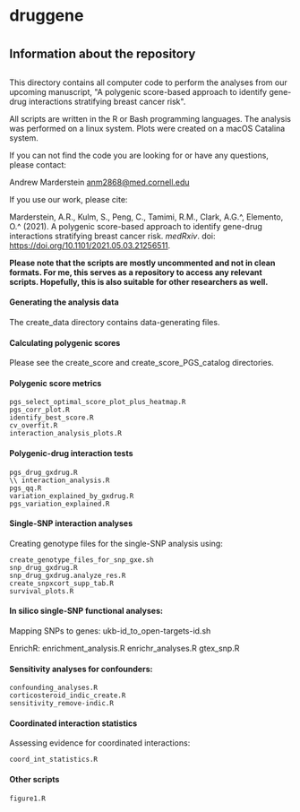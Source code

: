 # druggene
# 
## Information about the repository
## 

This directory contains all computer code to perform the analyses
from our upcoming manuscript, "A polygenic score-based approach
to identify gene-drug interactions stratifying breast cancer risk".

All scripts are written in the R or Bash programming languages. The analysis was performed on a linux system. Plots were created on a macOS Catalina system.

If you can not find the code you are looking for or have any questions, please contact:

Andrew Marderstein
anm2868@med.cornell.edu

If you use our work, please cite:

Marderstein, A.R., Kulm, S., Peng, C., Tamimi, R.M., Clark, A.G.^, Elemento, O.^ (2021). A polygenic score-based approach to identify gene-drug interactions stratifying breast cancer risk. *medRxiv*. doi: https://doi.org/10.1101/2021.05.03.21256511.

**Please note that the scripts are mostly uncommented and not in clean formats. For me, this serves as a repository to access any relevant scripts. Hopefully, this is also suitable for other researchers as well.**

#### Generating the analysis data

The create_data directory contains data-generating files.

#### Calculating polygenic scores

Please see the create_score and create_score_PGS_catalog directories.

#### Polygenic score metrics

	pgs_select_optimal_score_plot_plus_heatmap.R
	pgs_corr_plot.R
	identify_best_score.R
	cv_overfit.R
	interaction_analysis_plots.R

#### Polygenic-drug interaction tests

	pgs_drug_gxdrug.R
	\\ interaction_analysis.R
	pgs_qq.R
	variation_explained_by_gxdrug.R
	pgs_variation_explained.R


#### Single-SNP interaction analyses

Creating genotype files for the single-SNP analysis using:

	create_genotype_files_for_snp_gxe.sh
	snp_drug_gxdrug.R
	snp_drug_gxdrug.analyze_res.R
	create_snpxcort_supp_tab.R
	survival_plots.R

#### In silico single-SNP functional analyses:

Mapping SNPs to genes:
	ukb-id_to_open-targets-id.sh
	
EnrichR:
	enrichment_analysis.R
	enrichr_analyses.R
	gtex_snp.R
	
#### Sensitivity analyses for confounders:

	confounding_analyses.R
	corticosteroid_indic_create.R
	sensitivity_remove-indic.R

#### Coordinated interaction statistics

Assessing evidence for coordinated interactions:

	coord_int_statistics.R

#### Other scripts

	figure1.R